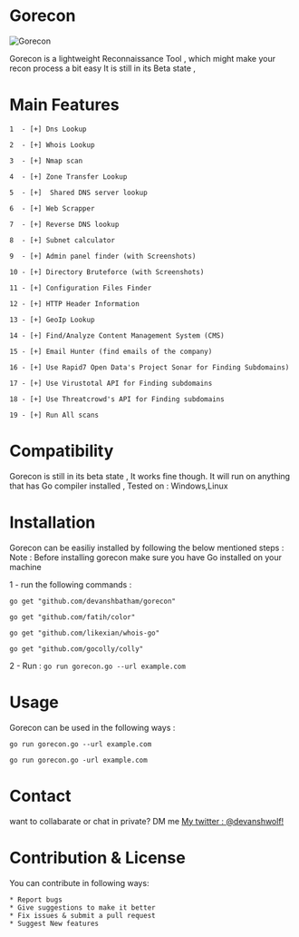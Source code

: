 # Gorecon
![Gorecon](https://gorecon.000webhostapp.com/gorecon.PNG)

Gorecon is a lightweight Reconnaissance Tool , which might make your recon process a bit easy 
It is still in its Beta state , 


# Main Features
`1  - [+] Dns Lookup `

`2  - [+] Whois Lookup`

`3  - [+] Nmap scan` 

`4  - [+] Zone Transfer Lookup `

`5  - [+]  Shared DNS server lookup`

`6  - [+] Web Scrapper `

`7  - [+] Reverse DNS lookup`

`8  - [+] Subnet calculator`

`9  - [+] Admin panel finder (with Screenshots)`

`10 - [+] Directory Bruteforce (with Screenshots)`

`11 - [+] Configuration Files Finder`

`12 - [+] HTTP Header Information`

`13 - [+] GeoIp Lookup`

`14 - [+] Find/Analyze Content Management System (CMS)`

`15 - [+] Email Hunter (find emails of the company)`

`16 - [+] Use Rapid7 Open Data's Project Sonar for Finding Subdomains)`

`17 - [+] Use Virustotal API for Finding subdomains`

`18 - [+] Use Threatcrowd's API for Finding subdomains`

`19 - [+] Run All scans`

# Compatibility
Gorecon is still in its beta state , It works fine though. 
It will run on anything that has Go compiler installed ,
Tested on  : Windows,Linux

# Installation 
Gorecon can be easiliy installed by following the below mentioned steps : 
Note : Before installing gorecon make sure you have Go installed on your machine 

1 - run the following commands :

`go get "github.com/devanshbatham/gorecon"`

`go get "github.com/fatih/color"`

`go get "github.com/likexian/whois-go"`

`go get "github.com/gocolly/colly"`

2 - Run  :
`go run gorecon.go --url example.com`

# Usage 
Gorecon can be used in the following ways : 

`go run gorecon.go --url example.com`

`go run gorecon.go -url example.com`

# Contact 
want to collabarate or chat in private? DM me [My twitter : @devanshwolf!](http://twitter.com/devanshwolf)

# Contribution & License

You can contribute in following ways:

    * Report bugs
    * Give suggestions to make it better
    * Fix issues & submit a pull request
    * Suggest New features 

